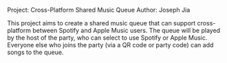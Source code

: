 Project: Cross-Platform Shared Music Queue
Author: Joseph Jia

This project aims to create a shared music queue that can support cross-platform between Spotify and Apple Music users.
The queue will be played by the host of the party, who can select to use Spotify or Apple Music.
Everyone else who joins the party (via a QR code or party code) can add songs to the queue.
